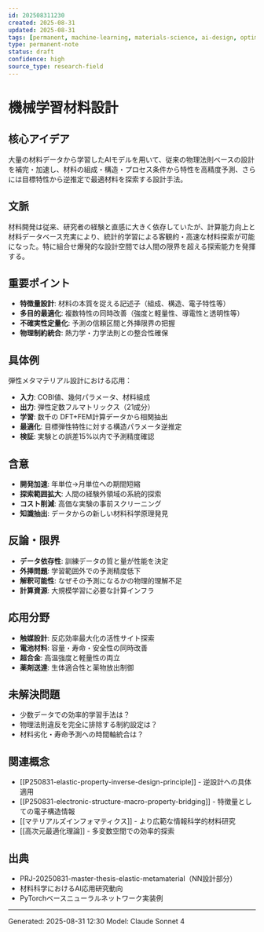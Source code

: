 ```yaml
---
id: 202508311230
created: 2025-08-31
updated: 2025-08-31
tags: [permanent, machine-learning, materials-science, ai-design, optimization]
type: permanent-note
status: draft
confidence: high
source_type: research-field
---
```


# 機械学習材料設計

## 核心アイデア
大量の材料データから学習したAIモデルを用いて、従来の物理法則ベースの設計を補完・加速し、材料の組成・構造・プロセス条件から特性を高精度予測、さらには目標特性から逆推定で最適材料を探索する設計手法。

## 文脈
材料開発は従来、研究者の経験と直感に大きく依存していたが、計算能力向上と材料データベース充実により、統計的学習による客観的・高速な材料探索が可能になった。特に組合せ爆発的な設計空間では人間の限界を超える探索能力を発揮する。

## 重要ポイント
- **特徴量設計**: 材料の本質を捉える記述子（組成、構造、電子特性等）
- **多目的最適化**: 複数特性の同時改善（強度と軽量性、導電性と透明性等）
- **不確実性定量化**: 予測の信頼区間と外挿限界の把握
- **物理制約統合**: 熱力学・力学法則との整合性確保

## 具体例
弾性メタマテリアル設計における応用：
- **入力**: COBI値、幾何パラメータ、材料組成
- **出力**: 弾性定数フルマトリックス（21成分）
- **学習**: 数千の DFT+FEM計算データから相関抽出
- **最適化**: 目標弾性特性に対する構造パラメータ逆推定
- **検証**: 実験との誤差15%以内で予測精度確認

## 含意
- **開発加速**: 年単位→月単位への期間短縮
- **探索範囲拡大**: 人間の経験外領域の系統的探索
- **コスト削減**: 高価な実験の事前スクリーニング
- **知識抽出**: データからの新しい材料科学原理発見

## 反論・限界
- **データ依存性**: 訓練データの質と量が性能を決定
- **外挿問題**: 学習範囲外での予測精度低下
- **解釈可能性**: なぜその予測になるかの物理的理解不足
- **計算資源**: 大規模学習に必要な計算インフラ

## 応用分野
- **触媒設計**: 反応効率最大化の活性サイト探索
- **電池材料**: 容量・寿命・安全性の同時改善
- **超合金**: 高温強度と軽量性の両立
- **薬剤送達**: 生体適合性と薬物放出制御

## 未解決問題
- 少数データでの効率的学習手法は？
- 物理法則違反を完全に排除する制約設定は？
- 材料劣化・寿命予測への時間軸統合は？

## 関連概念
- [[P250831-elastic-property-inverse-design-principle]] - 逆設計への具体適用
- [[P250831-electronic-structure-macro-property-bridging]] - 特徴量としての電子構造情報
- [[マテリアルズインフォマティクス]] - より広範な情報科学的材料研究
- [[高次元最適化理論]] - 多変数空間での効率的探索

## 出典
- PRJ-20250831-master-thesis-elastic-metamaterial（NN設計部分）
- 材料科学におけるAI応用研究動向
- PyTorchベースニューラルネットワーク実装例

---
Generated: 2025-08-31 12:30
Model: Claude Sonnet 4